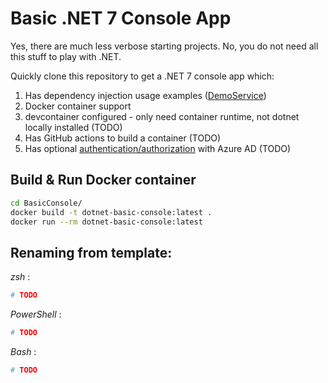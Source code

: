 # Basic .NET 7 Console App

Yes, there are much less verbose starting projects. No, you do not need all this stuff to play with .NET.

Quickly clone this repository to get a .NET 7 console app which:

1. Has dependency injection usage examples ([DemoService](./ConsoleApp/Services/DemoService.cs))
1. Docker container support
1. devcontainer configured - only need container runtime, not dotnet locally installed (TODO)
1. Has GitHub actions to build a container (TODO)
1. Has optional [authentication/authorization](https://learn.microsoft.com/en-us/aspnet/core/fundamentals/minimal-apis/security?view=aspnetcore-7.0) with Azure AD (TODO)

## Build & Run Docker container

```bash
cd BasicConsole/
docker build -t dotnet-basic-console:latest .
docker run --rm dotnet-basic-console:latest
```

## Renaming from template:

_zsh_ :

```bash
# TODO
```

_PowerShell_ :

```powershell
# TODO
```

_Bash_ :

```bash
# TODO
```
